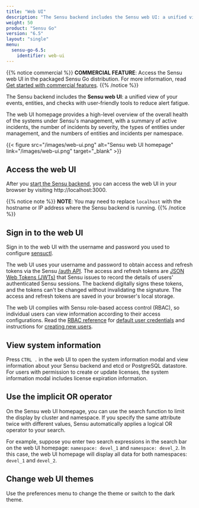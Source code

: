```yaml
---
title: "Web UI"
description: "The Sensu backend includes the Sensu web UI: a unified view of your Sensu resources with user-friendly tools to reduce alert fatigue. Read this guide to start using the Sensu web UI."
weight: 50
product: "Sensu Go"
version: "6.5"
layout: "single"
menu:
  sensu-go-6.5:
    identifier: web-ui
---
```


{{% notice commercial %}}
**COMMERCIAL FEATURE**: Access the Sensu web UI in the packaged Sensu Go distribution.
For more information, read [Get started with commercial features](../commercial/).
{{% /notice %}}

The Sensu backend includes the **Sensu web UI**: a unified view of your events, entities, and checks with user-friendly tools to reduce alert fatigue.

<a id="webui-homepage"></a>

The web UI homepage provides a high-level overview of the overall health of the systems under Sensu's management, with a summary of active incidents, the number of incidents by severity, the types of entities under management, and the numbers of entities and incidents per namespace.

{{< figure src="/images/web-ui.png" alt="Sensu web UI homepage" link="/images/web-ui.png" target="_blank" >}}

## Access the web UI

After you [start the Sensu backend][1], you can access the web UI in your browser by visiting http://localhost:3000.

{{% notice note %}}
**NOTE**: You may need to replace `localhost` with the hostname or IP address where the Sensu backend is running.
{{% /notice %}}

## Sign in to the web UI

Sign in to the web UI with the username and password you used to configure [sensuctl][2].

The web UI uses your username and password to obtain access and refresh tokens via the Sensu [/auth API][7].
The access and refresh tokens are [JSON Web Tokens (JWTs)][2] that Sensu issues to record the details of users' authenticated Sensu sessions.
The backend digitally signs these tokens, and the tokens can't be changed without invalidating the signature.
The access and refresh tokens are saved in your browser's local storage.

The web UI complies with Sensu role-based access control (RBAC), so individual users can view information according to their access configurations.
Read the [RBAC reference][3] for [default user credentials][4] and instructions for [creating new users][5].

## View system information

Press `CTRL .` in the web UI to open the system information modal and view information about your Sensu backend and etcd or PostgreSQL datastore.
For users with permission to create or update licenses, the system information modal includes license expiration information.

## Use the implicit OR operator

On the Sensu web UI homepage, you can use the search function to limit the display by cluster and namespace.
If you specify the same attribute twice with different values, Sensu automatically applies a logical OR operator to your search.

For example, suppose you enter two search expressions in the search bar on the web UI homepage: `namespace: devel_1` and `namespace: devel_2`.
In this case, the web UI homepage will display all data for both namespaces: `devel_1` and `devel_2`.

## Change web UI themes

Use the preferences menu to change the theme or switch to the dark theme.


[1]: ../observability-pipeline/observe-schedule/backend#start-the-service
[2]: ../sensuctl/#first-time-setup-and-authentication
[3]: ../operations/control-access/rbac/
[4]: ../operations/control-access/rbac#default-users
[5]: ../operations/control-access/rbac#create-users
[7]: ../api/other/auth/
